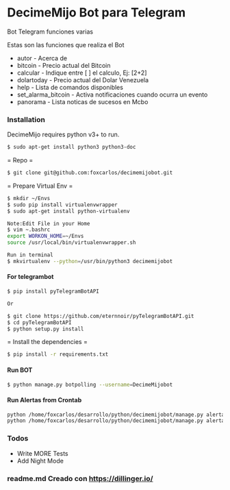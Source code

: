 # DecimeMijo Bot para Telegram
Bot Telegram funciones varias

Estas son las funciones que realiza el Bot

  - autor - Acerca de
  - bitcoin - Precio actual del Bitcoin
  - calcular - Indique entre [ ] el calculo, Ej: [2+2]
  - dolartoday - Precio actual del Dolar Venezuela
  - help - Lista de comandos disponibles
  - set_alarma_bitcoin - Activa notificaciones cuando ocurra un evento
  - panorama - Lista noticas de sucesos en Mcbo

### Installation

DecimeMijo requires python v3+ to run.
```sh
$ sudo apt-get install python3 python3-doc
```

= Repo =
```sh
$ git clone git@github.com:foxcarlos/decimemijobot.git
```
= Prepare Virtual Env =
```sh
$ mkdir ~/Envs
$ sudo pip install virtualenvwrapper
$ sudo apt-get install python-virtualenv

Note:Edit File in your Home
$ vim ~.bashrc
export WORKON_HOME=~/Envs
source /usr/local/bin/virtualenvwrapper.sh

Run in terminal
$ mkvirtualenv --python=/usr/bin/python3 decimemijobot
```
#### For telegrambot
```sh
$ pip install pyTelegramBotAPI

Or 

$ git clone https://github.com/eternnoir/pyTelegramBotAPI.git
$ cd pyTelegramBotAPI
$ python setup.py install
```

= Install the dependencies =
```sh
$ pip install -r requirements.txt
```

#### Run BOT

```sh
$ python manage.py botpolling --username=DecimeMijobot
```

#### Run Alertas from Crontab

```sh
python /home/foxcarlos/desarrollo/python/decimemijobot/manage.py alerta_bitcoin dolartoday
python /home/foxcarlos/desarrollo/python/decimemijobot/manage.py alerta_bitcoin bitcoin
```

### Todos

 - Write MORE Tests
 - Add Night Mode

### readme.md Creado con https://dillinger.io/
